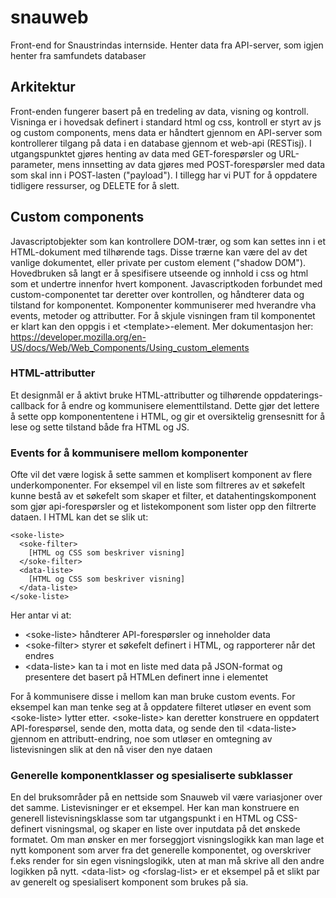 # snauweb
Front-end for Snaustrindas internside. Henter data fra API-server, som igjen henter fra samfundets databaser

## Arkitektur
Front-enden fungerer basert på en tredeling av data, visning og kontroll. Visninga er i hovedsak definert i standard html og css, kontroll er styrt av js og custom components, mens data er håndtert gjennom en API-server som kontrollerer tilgang på data i en database gjennom et web-api (RESTisj). I utgangspunktet gjøres henting av data med GET-forespørsler og URL-parameter, mens innsetting av data gjøres med POST-forespørsler med data som skal inn i POST-lasten ("payload"). I tillegg har vi PUT for å oppdatere tidligere ressurser, og DELETE for å slett.

## Custom components
Javascriptobjekter som kan kontrollere DOM-trær, og som kan settes inn i et HTML-dokument med tilhørende tags. Disse trærne kan være del av det vanlige dokumentet, eller private per custom element ("shadow DOM"). Hovedbruken så langt er å spesifisere utseende og innhold i css og html som et undertre innenfor hvert komponent. Javascriptkoden forbundet med custom-componentet tar deretter over kontrollen, og håndterer data og tilstand for komponentet. Komponenter kommuniserer med hverandre vha events, metoder og attributter. For å skjule visningen fram til komponentet er klart kan den oppgis i et \<template\>-element.
Mer dokumentasjon her: https://developer.mozilla.org/en-US/docs/Web/Web_Components/Using_custom_elements

### HTML-attributter
Et designmål er å aktivt bruke HTML-attributter og tilhørende oppdaterings-callback for å endre og kommunisere elementtilstand. Dette gjør det lettere å sette opp komponententene i HTML, og gir et oversiktelig grensesnitt for å lese og sette tilstand både fra HTML og JS.

### Events for å kommunisere mellom komponenter
Ofte vil det være logisk å sette sammen et komplisert komponent av flere underkomponenter. For eksempel vil en liste som filtreres av et søkefelt kunne bestå av et søkefelt som skaper et filter, et datahentingskomponent som gjør api-forespørsler og et listekomponent som lister opp den filtrerte dataen. I HTML kan det se slik ut:
```
<soke-liste>
  <soke-filter>
    [HTML og CSS som beskriver visning]
  </soke-filter>
  <data-liste>
    [HTML og CSS som beskriver visning]
  </data-liste>
</soke-liste>
```
Her antar vi at:
* \<soke-liste\> håndterer API-forespørsler og inneholder data
* \<soke-filter\> styrer et søkefelt definert i HTML, og rapporterer når det endres
* \<data-liste\> kan ta i mot en liste med data på JSON-format og presentere det basert på HTMLen definert inne i elementet

For å kommunisere disse i mellom kan man bruke custom events. For eksempel kan man tenke seg at å oppdatere filteret utløser en event som \<soke-liste\> lytter etter. \<soke-liste\> kan deretter konstruere en oppdatert API-forespørsel, sende den, motta data, og sende den til \<data-liste\> gjennom en attributt-endring, noe som utløser en omtegning av listevisningen slik at den nå viser den nye dataen

### Generelle komponentklasser og spesialiserte subklasser
En del bruksområder på en nettside som Snauweb vil være variasjoner over det samme. Listevisninger er et eksempel. Her kan man konstruere en generell listevisningsklasse som tar utgangspunkt i en HTML og CSS-definert visningsmal, og skaper en liste over inputdata på det ønskede formatet. Om man ønsker en mer forseggjort visningslogikk kan man lage et nytt komponent som arver fra det generelle komponentet, og overskriver f.eks render for sin egen visningslogikk, uten at man må skrive all den andre logikken på nytt. \<data-list\> og \<forslag-list\> er et eksempel på et slikt par av generelt og spesialisert komponent som brukes på sia.
